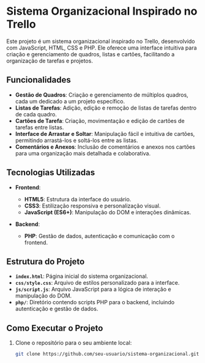 # Sistema Organizacional Inspirado no Trello

Este projeto é um sistema organizacional inspirado no Trello, desenvolvido com JavaScript, HTML, CSS e PHP. Ele oferece uma interface intuitiva para criação e gerenciamento de quadros, listas e cartões, facilitando a organização de tarefas e projetos.

## Funcionalidades

- **Gestão de Quadros**: Criação e gerenciamento de múltiplos quadros, cada um dedicado a um projeto específico.
- **Listas de Tarefas**: Adição, edição e remoção de listas de tarefas dentro de cada quadro.
- **Cartões de Tarefa**: Criação, movimentação e edição de cartões de tarefas entre listas.
- **Interface de Arrastar e Soltar**: Manipulação fácil e intuitiva de cartões, permitindo arrastá-los e soltá-los entre as listas.
- **Comentários e Anexos**: Inclusão de comentários e anexos nos cartões para uma organização mais detalhada e colaborativa.

## Tecnologias Utilizadas

- **Frontend**:
  - **HTML5**: Estrutura da interface do usuário.
  - **CSS3**: Estilização responsiva e personalização visual.
  - **JavaScript (ES6+)**: Manipulação do DOM e interações dinâmicas.

- **Backend**:
  - **PHP**: Gestão de dados, autenticação e comunicação com o frontend.

## Estrutura do Projeto

- **`index.html`**: Página inicial do sistema organizacional.
- **`css/style.css`**: Arquivo de estilos personalizado para a interface.
- **`js/script.js`**: Arquivo JavaScript para a lógica de interação e manipulação do DOM.
- **`php/`**: Diretório contendo scripts PHP para o backend, incluindo autenticação e gestão de dados.

## Como Executar o Projeto

1. Clone o repositório para o seu ambiente local:
   ```bash
   git clone https://github.com/seu-usuario/sistema-organizacional.git
